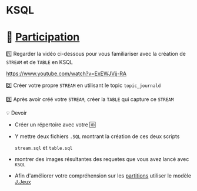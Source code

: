 # KSQL

# :tada: [Participation](.scripts/Participation.md) 

:one: Regarder la vidéo ci-dessous pour vous familiariser avec la création de `STREAM` et de `TABLE` en KSQL

https://www.youtube.com/watch?v=ExEWJVjj-RA

:two: Créer votre propre `STREAM` en utilisant le topic `topic_journald`

:three: Après avoir créé votre `STREAM`, créer la `TABLE` qui capture ce `STREAM`

:bulb: Devoir 

   * Créer un répertoire avec votre :id:

   * Y mettre deux fichiers `.SQL` montrant la création de ces deux scripts 

        `stream.sql` et `table.sql`
   
   * montrer des images résultantes des requetes que vous avez lancé avec `KSQL`
 
   * Afin d'améliorer votre compréhension sur les [partitions](https://docs.ksqldb.io/en/latest/developer-guide/joins/partition-data/) utiliser le modèle [J.Jeux](../J.Jeux)


